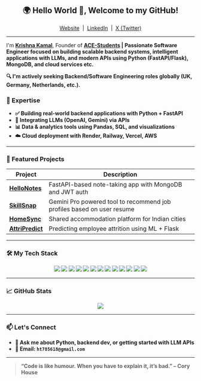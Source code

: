 <h2 align="center">🌍 Hello World 👋, Welcome to my GitHub!</h2>

<p align="center">
  <a href="https://krishnakamalbaishnab.click/">Website</a> &nbsp;|&nbsp;
  <a href="https://www.linkedin.com/in/krishnakamalbaishnab/">LinkedIn</a> &nbsp;|&nbsp;
  <a href="https://x.com/kkamalbaishnab">X (Twitter)</a>
</p>

---

I'm <b><a href="https://krishnakamalbaishnab.click/">Krishna Kamal</a></b>, Founder of <b><a href="https://ace-kohl.vercel.app/">ACE-Students<a><b>  | Passionate <b>Software Engineer</b> focused on building scalable backend systems, intelligent applications with LLMs, and modern APIs using Python (FastAPI/Flask), MongoDB, and cloud services etc.

🔍 I'm actively seeking Backend/Software Engineering roles globally (UK, Germany, Netherlands, etc.).

### 🧠 Expertise
- ✅ Building real-world backend applications with **Python + FastAPI**
- 🔗 Integrating **LLMs (OpenAI, Gemini)** via APIs
- 📊 Data & analytics tools using **Pandas, SQL, and visualizations**
- ☁️ Cloud deployment with **Render, Railway, Vercel, AWS**

---

### 🚀 Featured Projects

| Project | Description |
|--------|-------------|
| [**HelloNotes**](https://github.com/krishnakamalbaishnab/helloNotes) | FastAPI-based note-taking app with MongoDB and JWT auth |
| [**SkillSnap**](https://github.com/krishnakamalbaishnab/skillsSnap) | Gemini Pro powered tool to recommend job profiles based on user resume|
| [**HomeSync**](https://github.com/krishnakamalbaishnab/bharaghar) |  Shared accommodation platform for Indian cities |
| [**AttriPredict**](https://github.com/krishnakamalbaishnab/AttriPredict) | Predicting employee attrition using ML + Flask |

---



### 🛠 My Tech Stack

<p align="center">
  <img src="https://img.shields.io/badge/Python-3670A0?style=for-the-badge&logo=python&logoColor=white"/>
  <img src="https://img.shields.io/badge/FastAPI-009688?style=for-the-badge&logo=fastapi&logoColor=white"/>
  <img src="https://img.shields.io/badge/Flask-000000?style=for-the-badge&logo=flask&logoColor=white"/>
  <img src="https://img.shields.io/badge/Django-092E20?style=for-the-badge&logo=django&logoColor=white"/>
  <img src="https://img.shields.io/badge/MongoDB-4EA94B?style=for-the-badge&logo=mongodb&logoColor=white"/>
  <img src="https://img.shields.io/badge/PostgreSQL-336791?style=for-the-badge&logo=postgresql&logoColor=white"/>
  <img src="https://img.shields.io/badge/AWS-232F3E?style=for-the-badge&logo=amazonaws&logoColor=white"/>
  <img src="https://img.shields.io/badge/Docker-0db7ed?style=for-the-badge&logo=docker&logoColor=white"/>
  <img src="https://img.shields.io/badge/OpenAI-412991?style=for-the-badge&logo=openai&logoColor=white"/>
  <img src="https://img.shields.io/badge/Google%20Gemini-4285F4?style=for-the-badge&logo=google&logoColor=white"/>
  <img src="https://img.shields.io/badge/GitHub-181717?style=for-the-badge&logo=github&logoColor=white"/>
  <img src="https://img.shields.io/badge/Render-46E3B7?style=for-the-badge&logo=render&logoColor=black"/>
  <img src="https://img.shields.io/badge/Railway-000000?style=for-the-badge&logo=railway&logoColor=white"/>
</p>





---

### 📈 GitHub Stats

<p align="center">
  <img src="https://github-readme-stats.vercel.app/api?username=krishnakamalbaishnab&show_icons=true&theme=transparent" />
</p>

---

### 📫 Let's Connect
- 💬 Ask me about Python, backend dev, or getting started with LLM APIs
- 📮 Email: `ht785618@gmail.com`

---

> “Code is like humour. When you have to explain it, it’s bad.” – Cory House
